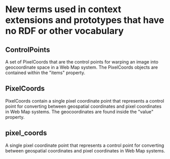 # New terms used in context extensions and prototypes that have no RDF or other vocabulary


## ControlPoints
A set of PixelCoords that are the control points for warping an image into geocoordinate space in a Web Map system.  The PixelCoords objects are contained within the "items" property.

## PixelCoords
PixelCoords contain a single pixel coordinate point that represents a control point for converting between geospatial coordinates and pixel coordinates in Web Map systems.  The geocoordinates are found inside the "value" property.  

## pixel_coords
A single pixel coordinate point that represents a control point for converting between geospatial coordinates and pixel coordinates in Web Map systems.
